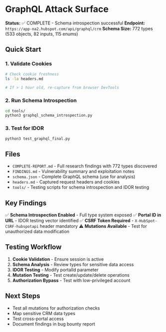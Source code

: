 # GraphQL Attack Surface

**Status:** ✅ COMPLETE - Schema introspection successful
**Endpoint:** `https://app-na2.hubspot.com/api/graphql/crm`
**Schema Size:** 772 types (533 objects, 82 inputs, 115 enums)

## Quick Start

### 1. Validate Cookies
```bash
# Check cookie freshness
ls -la headers.md

# If > 1 hour old, re-capture from browser DevTools
```

### 2. Run Schema Introspection
```bash
cd tools/
python3 graphql_schema_introspection.py
```

### 3. Test for IDOR
```bash
python3 test_graphql_final.py
```

## Files

- `COMPLETE-REPORT.md` - Full research findings with 772 types discovered
- `FINDINGS.md` - Vulnerability summary and exploitation notes
- `schema.json` - Complete GraphQL schema (use for analysis)
- `headers.md` - Captured request headers and cookies
- `tools/` - Testing scripts for schema introspection and IDOR testing

## Key Findings

✅ **Schema Introspection Enabled** - Full type system exposed
✅ **Portal ID in URL** - IDOR testing vector identified
✅ **CSRF Token Required** - `X-HubSpot-CSRF-hubspotapi` header mandatory
⚠️ **Mutations Available** - Test for unauthorized data modification

## Testing Workflow

1. **Cookie Validation** - Ensure session is active
2. **Schema Analysis** - Review types for sensitive data access
3. **IDOR Testing** - Modify portalId parameter
4. **Mutation Testing** - Test create/update/delete operations
5. **Authorization Bypass** - Test with low-privileged account

## Next Steps

- Test all mutations for authorization checks
- Map sensitive CRM data types
- Test cross-portal access
- Document findings in bug bounty report
